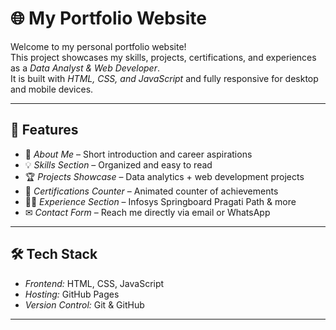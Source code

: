 # 🌐 My Portfolio Website

Welcome to my personal portfolio website!  
This project showcases my skills, projects, certifications, and experiences as a *Data Analyst & Web Developer*.  
It is built with *HTML, CSS, and JavaScript* and fully responsive for desktop and mobile devices.  

---

## 🚀 Features
- 📄 *About Me* – Short introduction and career aspirations  
- 💡 *Skills Section* – Organized and easy to read  
- 🏆 *Projects Showcase* – Data analytics + web development projects  
- 📜 *Certifications Counter* – Animated counter of achievements  
- 🧑‍💻 *Experience Section* – Infosys Springboard Pragati Path & more  
- ✉ *Contact Form* – Reach me directly via email or WhatsApp  

---

## 🛠 Tech Stack
- *Frontend:* HTML, CSS, JavaScript  
- *Hosting:* GitHub Pages  
- *Version Control:* Git & GitHub  

---
